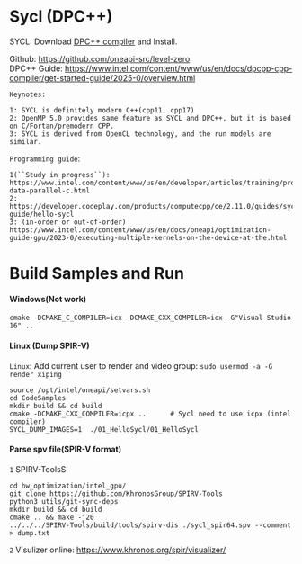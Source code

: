 # Sycl (DPC++)

SYCL: Download [DPC++ compiler](https://www.intel.com/content/www/us/en/developer/tools/oneapi/dpc-compiler-download.html) and Install. <br>

Github: https://github.com/oneapi-src/level-zero <br>
DPC++ Guide: https://www.intel.com/content/www/us/en/docs/dpcpp-cpp-compiler/get-started-guide/2025-0/overview.html <br>

``Keynotes:`` <br>

    1: SYCL is definitely modern C++(cpp11, cpp17)
    2: OpenMP 5.0 provides same feature as SYCL and DPC++, but it is based on C/Fortan/premodern CPP.
    3: SYCL is derived from OpenCL technology, and the run models are similar. 


``Programming guide``: <br>

    1(``Study in progress``): https://www.intel.com/content/www/us/en/developer/articles/training/programming-data-parallel-c.html
    2: https://developer.codeplay.com/products/computecpp/ce/2.11.0/guides/sycl-guide/hello-sycl
    3: (in-order or out-of-order) https://www.intel.com/content/www/us/en/docs/oneapi/optimization-guide-gpu/2023-0/executing-multiple-kernels-on-the-device-at-the.html

# Build Samples and Run

#### Windows(Not work)

    cmake -DCMAKE_C_COMPILER=icx -DCMAKE_CXX_COMPILER=icx -G"Visual Studio 16" ..

#### Linux (Dump SPIR-V)

``Linux``: Add current user to render and video group: ``sudo usermod -a -G render xiping``

    source /opt/intel/oneapi/setvars.sh
    cd CodeSamples
    mkdir build && cd build
    cmake -DCMAKE_CXX_COMPILER=icpx ..      # Sycl need to use icpx (intel compiler)
    SYCL_DUMP_IMAGES=1  ./01_HelloSycl/01_HelloSycl

#### Parse spv file(SPIR-V format)

``1`` SPIRV-ToolsS

    cd hw_optimization/intel_gpu/
    git clone https://github.com/KhronosGroup/SPIRV-Tools
    python3 utils/git-sync-deps
    mkdir build && cd build
    cmake .. && make -j20
    ../../../SPIRV-Tools/build/tools/spirv-dis ./sycl_spir64.spv --comment > dump.txt

``2`` Visulizer online: https://www.khronos.org/spir/visualizer/
